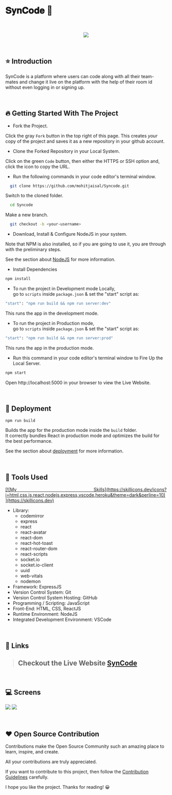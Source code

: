 # 𝐒𝐲𝐧𝐂𝐨𝐝𝐞 🚀

<br/>

<p align="center">
<img src="https://user-images.githubusercontent.com/76626529/194100999-f225616c-6e55-4038-aa05-e1b4d4d21615.gif">
</p>

<br/>

## ⭐ Introduction

SynCode is a platform where users can code along with all their team-mates and change it live on the platform with the help of their room id without even logging in or signing up.

<br/>

## 🔥 Getting Started With The Project

-  Fork the Project.

Click the gray `Fork` button in the top right of this page. This creates _your_ copy of the project and saves it as a new repository in your github account.

-  Clone the Forked Repository in your Local System.

Click on the green `Code` button, then either the HTTPS or SSH option and, click the icon to copy the URL.

-  Run the following commands in your code editor's terminal window.

```bash
  git clone https://github.com/mohitjaisal/Syncode.git
```

Switch to the cloned folder.

```bash
  cd Syncode
```

Make a new branch.

```bash
  git checkout -b <your-username>
```

-  Download, Install & Configure NodeJS in your system.

Note that NPM is also installed, so if you are going to use it, you are through with the preliminary steps.

See the section about [NodeJS](https://nodejs.org/en/#download) for more information.

-  Install Dependencies

```bash
npm install
```

-  To run the project in Development mode Locally, <br/>
   go to `scripts` inside `package.json` & set the "start" script as:

```bash
"start": "npm run build && npm run server:dev"
```

This runs the app in the development mode.

-  To run the project in Production mode, <br/>
   go to `scripts` inside `package.json` & set the "start" script as:

```bash
"start": "npm run build && npm run server:prod"
```

This runs the app in the production mode.

-  Run this command in your code editor's terminal window to Fire Up the Local Server.

```bash
npm start
```

Open http://localhost:5000 in your browser to view the Live Website.

<br/>

## 🚀 Deployment

```bash
npm run build
```

Builds the app for the production mode inside the `build` folder.<br />
It correctly bundles React in production mode and optimizes the build for the best performance.

See the section about [deployment](https://facebook.github.io/create-react-app/docs/deployment) for more information.

<br/>

## 🔨 Tools Used

<p align="justify">
  <a href="https://skillicons.dev">
    [![My Skills](https://skillicons.dev/icons?i=html,css,js,react,nodejs,express,vscode,heroku&theme=dark&perline=10)](https://skillicons.dev)
  </a>
</p>

-  Library:
   -  codemirror
   -  express
   -  react
   -  react-avatar
   -  react-dom
   -  react-hot-toast
   -  react-router-dom
   -  react-scripts
   -  socket.io
   -  socket.io-client
   -  uuid
   -  web-vitals
   -  nodemon
-  Framework: ExpressJS
-  Version Control System: Git
-  Version Control System Hosting: GitHub
-  Programming / Scripting: JavaScript
-  Front-End: HTML, CSS, ReactJS
-  Runtime Environment: NodeJS
-  Integrated Development Environment: VSCode

<br/>

## 🔗 Links

> ## Checkout the Live Website [SynCode](https://syncodeapp.herokuapp.com)

<br/>

## 💻 Screens

<p align="justify">
<img src="https://user-images.githubusercontent.com/76626529/194299044-fe45b0bb-e21f-460f-9e8c-239c03241ece.png">
<img src="https://user-images.githubusercontent.com/76626529/194299051-1835d042-2878-4227-a209-5afba7ea2e09.png">
</p>

<br/>

## :heart: Open Source Contribution

Contributions make the Open Source Community such an amazing place to learn, inspire, and create.

All your contributions are truly appreciated.

If you want to contribute to this project, then follow the [Contribution Guidelines](https://github.com/mohitjaisal/Syncode/blob/master/CONTRIBUTING.md) carefully.

I hope you like the project. Thanks for reading! 😀
